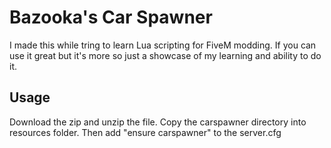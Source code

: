 # Bazooka's Car Spawner
I made this while tring to learn Lua scripting for FiveM modding. If you can use it great but it's more so just a showcase of my learning and ability to do it.

## Usage
Download the zip and unzip the file. Copy the carspawner directory into resources folder. Then add "ensure carspawner" to the server.cfg
